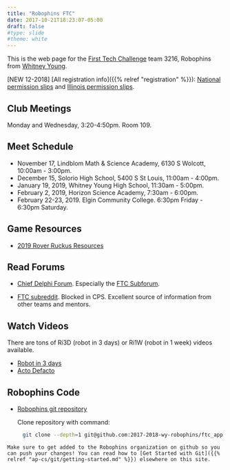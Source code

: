 ```yaml
---
title: "Robophins FTC"
date: 2017-10-21T18:23:07-05:00
draft: false
#type: slide
#theme: white
---
```


This is the web page for the [First Tech Challenge](https://www.firstinspires.org/robotics/ftc) team 3216, Robophins from [Whitney Young](http://wyoung.org/).

[NEW 12-2018] [All registration info]({{% relref "registration" %}}):
[National permission
slips](https://www.firstinspires.org/sites/default/files/uploads/resource_library/first-youth-team-member-paperwork-2016-2017.pdf)
and
[Illinois permission slips](http://registration.firstillinoisrobotics.org/Consent.aspx?ConsentID=0&TeamID=0).

## Club Meetings

Monday and Wednesday, 3:20-4:50pm. Room 109.


## Meet Schedule

* November 17, Lindblom Math & Science Academy, 6130 S Wolcott, 10:00am - 3:00pm.
* December 15, Solorio High School, 5400 S St Louis, 11:00am - 4:00pm.
* January 19, 2019, Whitney Young High School, 11:30am - 5:00pm.
* February 2, 2019, Horizon Science Academy, 7:30am - 6:00pm.
* February 22-23, 2019. Elgin Community College. 6:30pm Friday -
  6:30pm Saturday.

## Game Resources

* [2019 Rover Ruckus Resources](https://www.firstinspires.org/resource-library/ftc/game-and-season-info)

## Read Forums 
    
* [Chief Delphi Forum](https://www.chiefdelphi.com/forums/index.php). Especially the [FTC Subforum](https://www.chiefdelphi.com/forums/forumdisplay.php?f=146).

* [FTC subreddit](https://www.reddit.com/r/FTC/). Blocked in CPS. Excellent source of information from other teams and mentors.

## Watch Videos

There are tons of Ri3D (robot in 3 days) or Ri1W (robot in 1 week) videos available.

* [Robot in 3 days](https://www.youtube.com/user/robotin3days)
* [Acto Defacto](https://www.youtube.com/watch?v=w384EpOfDL4)

## Robophins Code

* [Robophins git repository](https://github.com/2017-2018-wy-robophins/ftc_app)

    Clone repository with command:
```bash
     git clone --depth=1 git@github.com:2017-2018-wy-robophins/ftc_app.git
```
    Make sure to get added to the Robophins organization on github so you can push your changes! You can read how to [Get Started with Git]({{% relref "ap-cs/git/getting-started.md" %}}) elsewhere on this site.
